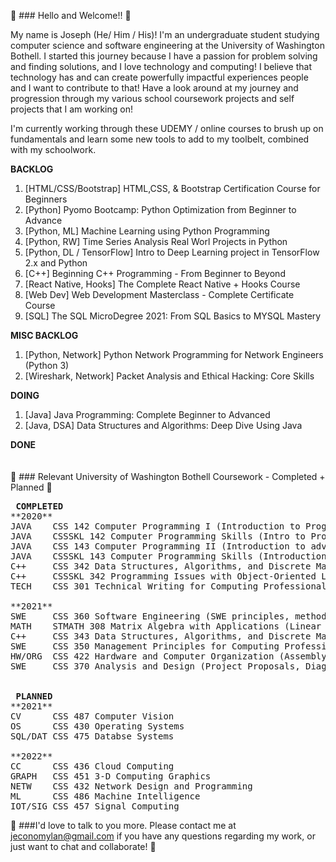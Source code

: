 👋 ### Hello and Welcome!! 👋

My name is Joseph (He/ Him / His)! I'm an undergraduate student studying computer science and software engineering at the University of Washington Bothell. I started this journey because I have a passion for problem solving and finding solutions, and I love technology and computing! I believe that technology has and can create powerfully impactful experiences people and I want to contribute to that! Have a look around at my journey and progression through my various school coursework projects and self projects that I am working on!

I'm currently working through these UDEMY / online courses to brush up on fundamentals and learn some new tools to add to my toolbelt, combined with my schoolwork.

**BACKLOG**
  1. [HTML/CSS/Bootstrap] HTML,CSS, & Bootstrap Certification Course for Beginners
  2. [Python]							Pyomo Bootcamp: Python Optimization from Beginner to Advance
  3. [Python, ML]								Machine Learning using Python Programming
  4. [Python, RW]								Time Series Analysis Real Worl Projects in Python
  5. [Python, DL / TensorFlow]	Intro to Deep Learning project in TensorFlow 2.x and Python
  7. [C++]											Beginning C++ Programming - From Beginner to Beyond
  8. [React Native, Hooks]			The Complete React Native + Hooks Course
  9. [Web Dev]									Web Development Masterclass - Complete Certificate Course
  10. [SQL]											The SQL MicroDegree 2021: From SQL Basics to MYSQL Mastery

**MISC BACKLOG**
  1. [Python, Network]					Python Network Programming for Network Engineers (Python 3)
  2. [Wireshark, Network]				Packet Analysis and Ethical Hacking: Core Skills

**DOING**
  1. [Java]											Java Programming: Complete Beginner to Advanced
  2. [Java, DSA]								Data Structures and Algorithms: Deep Dive Using Java

**DONE**
<br />
<br />
<br />
👋 ### Relevant University of Washington Bothell Coursework - Completed + Planned 👋

<pre>
<b> COMPLETED </b>
**2020**
JAVA    CSS 142 Computer Programming I (Introduction to Programming Concepts)
JAVA    CSSSKL 142 Computer Programming Skills (Intro to Programming LAB)
JAVA    CSS 143 Computer Programming II (Introduction to advanced DSA/ ADT)
JAVA    CSSSKL 143 Computer Programming Skills (Introduction to advanced DSA LAB)
C++     CSS 342 Data Structures, Algorithms, and Discrete Mathematics (Programming with DSA, OOP, ++)
C++     CSSSKL 342 Programming Issues with Object-Oriented Languages (Programming with DSA, OOP LAB)
TECH    CSS 301 Technical Writing for Computing Professionals (Technical Writing)

**2021**
SWE     CSS 360 Software Engineering (SWE principles, methodologies, SDLC, ++)
MATH    STMATH 308 Matrix Algebra with Applications (Linear Algebra, Applications, ++)
C++     CSS 343 Data Structures, Algorithms, and Discrete Mathematics II (Programming with DSA, OOP, BIGO, BST, GRAPH, PQUE, ++)
SWE     CSS 350 Management Principles for Computing Professionals (Management, EI, CM, ++)
HW/ORG  CSS 422 Hardware and Computer Organization (Assembly, 68K)
SWE     CSS 370 Analysis and Design (Project Proposals, Diagrams, Schematics, Requirements Elicitation, ++)


<b> PLANNED </b>
**2021**
CV      CSS 487 Computer Vision
OS      CSS 430 Operating Systems
SQL/DAT CSS 475 Databse Systems

**2022**
CC      CSS 436 Cloud Computing
GRAPH   CSS 451 3-D Computing Graphics
NETW    CSS 432 Network Design and Programming
ML      CSS 486 Machine Intelligence
IOT/SIG CSS 457 Signal Computing
</pre>

👋 ###I'd love to talk to you more. Please contact me at jeconomylan@gmail.com if you have any questions regarding my work, or just want to chat and collaborate! 👋

<!--
**josephelan/josephelan** is a ✨ _special_ ✨ repository because its `README.md` (this file) appears on your GitHub profile.

Here are some ideas to get you started:

- 🔭 I’m currently working on ...
- 🌱 I’m currently learning ...
- 👯 I’m looking to collaborate on ...
- 🤔 I’m looking for help with ...
- 💬 Ask me about ...
- 📫 How to reach me: ...
- 😄 Pronouns: ...
- ⚡ Fun fact: ...
-->
